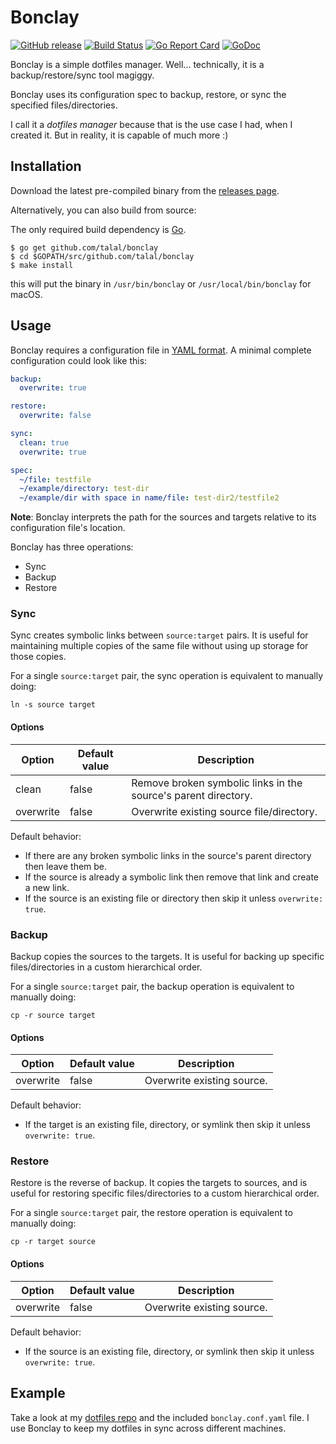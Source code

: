 # Bonclay

[![GitHub release](https://img.shields.io/github/release/talal/bonclay.svg)](https://github.com/talal/bonclay/releases/latest)
[![Build Status](https://travis-ci.org/talal/bonclay.svg?branch=master)](https://travis-ci.org/talal/bonclay) 
[![Go Report Card](https://goreportcard.com/badge/github.com/talal/bonclay)](https://goreportcard.com/report/github.com/talal/bonclay)
[![GoDoc](https://godoc.org/github.com/talal/bonclay?status.svg)](https://godoc.org/github.com/talal/bonclay)

Bonclay is a simple dotfiles manager. Well... technically, it is a backup/restore/sync tool magiggy.

Bonclay uses its configuration spec to backup, restore, or sync the specified files/directories.

I call it a *dotfiles manager* because that is the use case I had, when I created it. But in reality, it is capable of much more :)

## Installation

Download the latest pre-compiled binary from the [releases page](https://github.com/talal/bonclay/releases/latest).

Alternatively, you can also build from source:

The only required build dependency is [Go](https://golang.org/).

```
$ go get github.com/talal/bonclay
$ cd $GOPATH/src/github.com/talal/bonclay
$ make install
```

this will put the binary in `/usr/bin/bonclay` or `/usr/local/bin/bonclay` for macOS.

## Usage

Bonclay requires a configuration file in [YAML format](http://yaml.org). A minimal complete configuration could look like this:

```yaml
backup:
  overwrite: true

restore:
  overwrite: false

sync:
  clean: true
  overwrite: true

spec:
  ~/file: testfile
  ~/example/directory: test-dir
  ~/example/dir with space in name/file: test-dir2/testfile2
```

**Note**: Bonclay interprets the path for the sources and targets relative to its configuration file's location.

Bonclay has three operations:
- Sync
- Backup
- Restore

### Sync

Sync creates symbolic links between `source:target` pairs. It is useful for maintaining multiple copies of the same file without using up storage for those copies.

For a single `source:target` pair, the sync operation is equivalent to manually doing:

```
ln -s source target
```

#### Options

| Option | Default value | Description |
| --- | --- | --- |
| clean | false | Remove broken symbolic links in the source's parent directory. |
| overwrite | false | Overwrite existing source file/directory. |

Default behavior: 
- If there are any broken symbolic links in the source's parent directory then leave them be.
- If the source is already a symbolic link then remove that link and create a new link.
- If the source is an existing file or directory then skip it unless `overwrite: true`.

### Backup

Backup copies the sources to the targets. It is useful for backing up specific files/directories in a custom hierarchical order.

For a single `source:target` pair, the backup operation is equivalent to manually doing:

```
cp -r source target
```

#### Options

| Option | Default value | Description |
| --- | --- | --- |
| overwrite | false | Overwrite existing source. |

Default behavior: 
- If the target is an existing file, directory, or symlink then skip it unless `overwrite: true`.

### Restore

Restore is the reverse of backup. It copies the targets to sources, and is useful for restoring specific files/directories to a custom hierarchical order.

For a single `source:target` pair, the restore operation is equivalent to manually doing:

```
cp -r target source
```

#### Options

| Option | Default value | Description |
| --- | --- | --- |
| overwrite | false | Overwrite existing source. |

Default behavior: 
- If the source is an existing file, directory, or symlink then skip it unless `overwrite: true`.

## Example

Take a look at my [dotfiles repo](https://github.com/talal/dotfiles) and the included `bonclay.conf.yaml` file. I use Bonclay to keep my dotfiles in sync across different machines.
